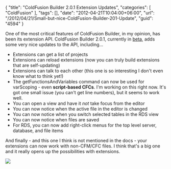 {
	"title": "ColdFusion Builder 2.0.1 Extension Updates",
	"categories": [
		"ColdFusion"
	],
	"tags": [],
	"date": "2012-04-21T10:04:00+06:00",
	"url": "/2012/04/21/Small-but-nice-ColdFusion-Builder-201-Update",
	"guid": "4594"
}

One of the most critical features of ColdFusion Builder, in my opinion, has been its extension API. ColdFusion Builder 2.0.1, currently in <a href="http://labs.adobe.com/technologies/coldfusion10/#coldfusion_builder">beta</a>, adds some very nice updates to the API, including...

<ul>
<li>Extensions can get a list of projects
<li>Extensions can reload extensions (now you can truly build extensions that are self-updating)
<li>Extensions can talk to each other (this one is so interesting I don't even know what to think yet!)
<li>The getFunctionsAndVariables command can now be used for varScoping - even <b>script-based CFCs</b>. I'm working on this right now. It's got one small issue (you can't get line numbers), but it seems to work well.
<li>You can open a view and have it <i>not</i> take focus from the editor
<li>You can now notice when the active file in the editor is changed
<li>You can now notice when you switch selected tables in the RDS view
<li>You can now notice when files are saved
<li>For RDS, you can now add right-click menus for the top level server, database, and file items
</ul>

And finally - and this one I think is not mentioned in the docs - your extensions can now work with non-CFM/CFC files. I think that's a big one and it really opens up the possibilities with extensions.

<img src="http://static.raymondcamden.com/images/ScreenClip71.png" />